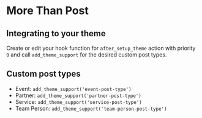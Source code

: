 # More Than Post
## Integrating to your theme
Create or edit your hook function for `after_setup_theme` action with priority `0` and call `add_theme_support` for the
desired custom post types.
## Custom post types
* Event: `add_theme_support('event-post-type')`
* Partner: `add_theme_support('partner-post-type')`
* Service: `add_theme_support('service-post-type')`
* Team Person: `add_theme_support('team-person-post-type')`

